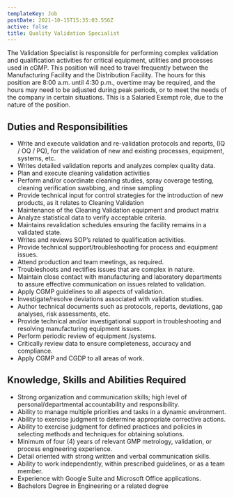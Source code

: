 ```yaml
---
templateKey: Job
postDate: 2021-10-15T15:35:03.556Z
active: false
title: Quality Validation Specialist
---
```


The Validation Specialist is responsible for performing complex validation and qualification activities for critical equipment, utilities and processes used in cGMP. This position will need to travel frequently between the Manufacturing Facility and the Distribution Facility. The hours for this position are 8:00 a.m. until 4:30 p.m., overtime may be required, and the hours may need to be adjusted during peak periods, or to meet the needs of the company in certain situations. This is a Salaried Exempt role, due to the nature of the position.

## Duties and Responsibilities

- Write and execute validation and re-validation protocols and reports, (IQ / OQ / PQ), for the validation of new and existing processes, equipment, systems, etc.
- Writes detailed validation reports and analyzes complex quality data.
- Plan and execute cleaning validation activities
- Perform and/or coordinate cleaning studies, spray coverage testing, cleaning verification swabbing, and rinse sampling
- Provide technical input for control strategies for the introduction of new products, as it relates to Cleaning Validation
- Maintenance of the Cleaning Validation equipment and product matrix
- Analyze statistical data to verify acceptable criteria.
- Maintains revalidation schedules ensuring the facility remains in a validated state.
- Writes and reviews SOP’s related to qualification activities.
- Provide technical support/troubleshooting for process and equipment issues.
- Attend production and team meetings, as required.
- Troubleshoots and rectifies issues that are complex in nature.
- Maintain close contact with manufacturing and laboratory departments to assure effective communication on issues related to validation.
- Apply CGMP guidelines to all aspects of validation.
- Investigate/resolve deviations associated with validation studies.
- Author technical documents such as protocols, reports, deviations, gap analyses, risk assessments, etc.
- Provide technical and/or investigational support in troubleshooting and resolving manufacturing equipment issues.
- Perform periodic review of equipment /systems.
- Critically review data to ensure completeness, accuracy and compliance.
- Apply CGMP and CGDP to all areas of work.

## Knowledge, Skills and Abilities Required

- Strong organization and communication skills; high level of personal/departmental accountability and responsibility.
- Ability to manage multiple priorities and tasks in a dynamic environment.
- Ability to exercise judgment to determine appropriate corrective actions.
- Ability to exercise judgment for defined practices and policies in selecting methods and techniques for obtaining solutions.
- Minimum of four (4) years of relevant GMP metrology, validation, or process engineering experience.
- Detail oriented with strong written and verbal communication skills.
- Ability to work independently, within prescribed guidelines, or as a team member.
- Experience with Google Suite and Microsoft Office applications.
- Bachelors Degree in Engineering or a related degree
